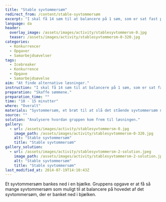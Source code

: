 ```yaml
---
title: "Stable syvtommersøm"
redirect_from: /content/stable-syvtommersøm
excerpt: "I skal få 14 søm til at balancere på 1 søm, som er sat fast på et bræt. Opgaven er løst, når alle sømmene balancerer på det ene søm, uden at I rører ved sømmene eller at sømmene rører brættet."
language: da
header:
  overlay_image: /assets/images/activity/stablesyvtommersm-0.jpg
  teaser: /assets/images/activity/stablesyvtommersm-0-320.jpg
categories:
  - Konkurrencer
  - Opgaver
  - Samarbejdsøvelser
tags:
  - Icebreaker
  - Konkurrence
  - Opgave
  - Samarbejdsøvelse
aim: "At finde alternative løsninger."
instruction: "I skal få 14 søm til at balancere på 1 søm, som er sat fast på et bræt. Opgaven er løst, når alle sømmene balancerer på det ene søm, uden at I rører ved sømmene eller at sømmene rører brættet."
preparation: "Skaffe sømmene."
preparation_time: ""
time: "10 - 15 minutter"
where: "Overalt"
materials: "Syvtommersøm, et bræt til at slå det stående syvtommersøm ned i"
source: ""
solution: "Analysere hvordan gruppen kom frem til løsningen."
gallery:
  - url: /assets/images/activity/stablesyvtommersm-0.jpg
    image_path: /assets/images/activity/stablesyvtommersm-0-320.jpg
    alt: "Stable syvtommersøm"
    title: "Stable syvtommersøm"
gallery_solution:
  - url: /assets/images/activity/stablesyvtommersm-2-solution.jpeg
    image_path: /assets/images/activity/stablesyvtommersm-2-solution.jpeg
    alt: "Stable syvtommersøm"
    title: "Stable syvtommersøm"
last_modified_at: 2014-07-19T14:10:43Z
---
```

Et syvtommersøm bankes ned i en bjælke. Gruppens opgave er at få så mange syvtommersøm som muligt til at balancere på hovedet af det syvtommersøm, der er banket ned i bjælken.
